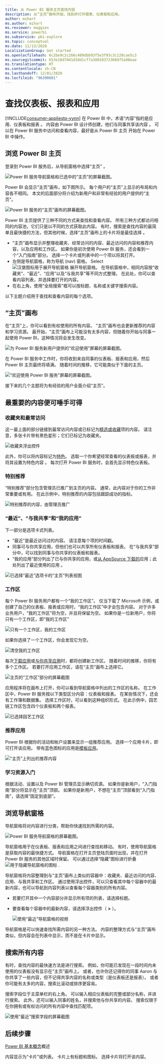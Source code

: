 ```yaml
---
title: 从 Power BI 服务主页查找内容
description: 从“主页”画布开始，找到并打开报表、仪表板和应用。
author: mihart
ms.author: mihart
ms.reviewer: maggies
ms.service: powerbi
ms.subservice: pbi-explore
ms.topic: conceptual
ms.date: 11/13/2020
LocalizationGroup: Get started
ms.openlocfilehash: 6c2be9c2c266c489dbb93f5e3f93c3c120cae5c3
ms.sourcegitcommit: 653e18d7041d3dd1cf7a38010372366975a98eae
ms.translationtype: HT
ms.contentlocale: zh-CN
ms.lasthandoff: 12/01/2020
ms.locfileid: "96390601"
---
```

# <a name="find-your-dashboards-reports-and-apps"></a>查找仪表板、报表和应用

[!INCLUDE[consumer-appliesto-yynn](../includes/consumer-appliesto-yynn.md)]
在 Power BI 中，术语“内容”指的是应用、仪表板和报表  。 内容由 Power BI 设计师创建，他们与同事共享该内容  。 可以在 Power BI 服务中访问和查看内容，最好是从 Power BI 主页  开始在 Power BI 中操作。

## <a name="explore-power-bi-home"></a>浏览 Power BI 主页
登录到 Power BI 服务后，从导航窗格中选择“主页”  。 

![Power BI 服务导航窗格和已选中的“主页”的屏幕截图。](media/end-user-home/power-bi-select-home.png)


Power BI 会显示“主页”画布，如下图所示。 每个用户的“主页”上显示的布局和内容各不相同。 本文的后面部分将介绍为新用户和非常有经验的用户提供的“主页”。 
 
![Power BI 服务的“主页”画布的屏幕截图。](media/end-user-home/power-bi-canvas.png)

Power BI 主页提供了三种不同的方式来查找和查看内容。 所有三种方式都访问相同的内容池，它们只是以不同的方式获取此内容。 有时，搜索是查找内容的最简单且最快捷的方法，但其他时候，选择“主页”画布上的卡片将是最佳选择  。

- “主页”画布显示并整理收藏夹、经常访问的内容、最近访问的内容和推荐内容，以及应用和工作区。  如果你是初次使用 Power BI 服务，还会看到一个“入门指南”部分。 选择一个卡片或列表中的一个项以将其打开。
- 左侧是导航窗格，称为导航 (nav) 窗格。 Select ![汉堡图标用于展开导航窗格](media/end-user-home/power-bi-expand.png) 展开导航窗格。 在导航窗格中，相同内容按“收藏夹”、“最近”、“应用”以及“与我共享”等不同方式整理。 在此处，你可以查看内容列表，并选择要打开的内容。
- 在右上角，使用“全局搜索”框可以按标题、名称或关键字搜索内容。

以下主题介绍用于查找和查看内容的每个选项。

## <a name="home-canvas"></a>“主页”画布
在“主页”上，你可以看到有权使用的所有内容。 “主页”画布也会更新推荐的内容和学习资源。 最开始，“主页”画布上可能没有太多内容，但随着你开始与同事一起使用 Power BI，这种情况将会发生改变。

![为 Power BI 服务新用户提供的“欢迎使用”屏幕的屏幕截图。](media/end-user-home/power-bi-home-new-user.png)


 
在 Power BI 服务中工作时，你将收到来自同事的仪表板、报表和应用，然后 Power BI 主页最终将填满。 随着时间的推移，它可能类似于下面的主页。

![“欢迎使用 Power BI 服务”屏幕的屏幕截图。](media/end-user-home/power-bi-experienced-user.png)

 
接下来的几个主题将为有经验的用户全面介绍“主页”。

## <a name="most-important-content-at-your-fingertips"></a>最重要的内容便可唾手可得

### <a name="favorites-and-frequents"></a>收藏夹和最常访问
这一最上面的部分链接到最常访问内容或已标记为[精选或收藏](end-user-favorite.md)项的内容。 请注意，多张卡片带有黑色星形；它们已标记为收藏夹。 

![收藏夹浮出控件](./media/end-user-home/power-bi-home-favorites.png)

此外，你可以将内容标记为[特色](end-user-featured.md)。 选取一个你希望经常查看的仪表板或报表，并将其设置为特色内容  。 每次打开 Power BI 服务时，会首先显示特色仪表板。 

### <a name="featured"></a>特别推荐
“特别推荐”部分包含管理员已推广到主页的内容。 通常，此内容对于你的工作非常重要或有用。 在此示例中，特别推荐的内容包括跟踪成功的指标。


![特别推荐的内容，由管理员推广](./media/end-user-home/power-bi-home-featured.png)

### <a name="recents-shared-with-me-and-my-apps"></a>“最近”、“与我共享”和“我的应用”
下一部分是选项卡式列表。 
- “最近”是最近访问过的内容。 请注意每个项的时间戳。 
- 同事可与你共享应用，但他们也可以共享所有仪表板和报表。 在“与我共享”部分中，可以找到同事与你共享的仪表板和报表。 
- “我的应用”部分列出了已与你共享的应用，或[从 AppSource 下载的](end-user-apps.md)应用；此处列出了最近使用的应用  。 

![已选择“最近”选项卡的“主页”列表视图](./media/end-user-home/power-bi-recents.png)

### <a name="workspaces"></a>工作区
每个 Power BI 服务用户都有一个“我的工作区”。 仅当下载了 Microsoft 示例，或创建了自己的仪表板、报表或应用时，“我的工作区”中才会包含内容。 对于许多业务用户，“我的工作区”将为空，并且将保留为空。 如果你是一位新用户，你将只有一个工作区，即“我的工作区” 

![只有一个工作区，我的工作区](./media/end-user-home/power-bi-one-workspace.png)

如果你选择了一个工作区，你会发现它为空。

![清空我的工作区](./media/end-user-home/power-bi-empty-workspace.png)

每次[下载应用](end-user-app-marketing.md)或[与你共享应用](end-user-apps.md)时，都将创建新工作区。 随着时间的推移，你将有多个工作区。 若要打开应用工作区，请在“主页”画布上选择它。 

![主页的“工作区”部分的屏幕截图](./media/end-user-home/power-bi-workspaces-more.png)

应用程序将在画布上打开，你可以看到导航窗格中列出的工作区的名称。 在工作区中，Power BI 服务按以下类型区分内容：仪表板和报表。 在某些情况下，还会有工作簿和数据集。 选择工作区时，可以看到这种组织形式。 在此示例中，园艺链工作区包含四个仪表板和两个报表。

![已选择园艺工作区](./media/end-user-home/power-bi-search-workspace.png)

### <a name="recommended-apps"></a>推荐应用
Power BI 根据你的活动和帐户设置来显示一组推荐应用。 选择一个应用卡片，即可打开该应用。 带有蓝色图标的应用是[模板应用](../connect-data/service-template-apps-overview.md)。

![“主页”上列出的推荐内容](./media/end-user-home/power-bi-recommended.png)
 
### <a name="getting-started-learning-resources"></a>学习资源入门
根据活动、设置以及 Power BI 管理员显示确切资源。 如果你是新用户，“入门指南”部分将显示在“主页”顶部。 如果你是新用户，不想在“主页”顶部看到“入门指南”，请选择“固定到底部”。
 
## <a name="explore-the-nav-pane"></a>浏览导航窗格

导航窗格将对内容进行分类，帮助你快速找到所需的内容。  

![Power BI 服务导航窗格的屏幕截图。](media/end-user-home/power-bi-nav-pane.png)


导航窗格用于在仪表板、报表和应用之间进行查找和移动。 有时，使用导航窗格是获取内容的最快捷方式。 导航窗格在打开主页登陆页面时出现，并在打开 Power BI 服务的其他区域时保留。 可以通过选择“隐藏”图标进行折叠 ![用于隐藏导航窗格的图标](media/end-user-home/power-bi-hide.png) .
  
导航窗格将内容整理到与“主页”画布上类似的容器中：收藏夹、最近访问的内容、应用、与我共享和工作区。 通过使用浮出控件，可以只查看其中每个容器中的最新内容，也可以导航到内容列表以查看每个容器类别的所有内容。
 
- 若要打开其中一个内容部分并显示所有项的列表，请选择标题。
- 要查看每个容器中的最新内容，请选择浮出控件（ **>** ）。

    ![使用“最近”导航窗格的视频](media/end-user-home/recents2.gif)

 
导航窗格是可以快速查找所需内容的另一种方法。 内容的整理方式与“主页”画布类似，但内容会在列表中显示，而不是在卡片中显示。 

## <a name="search-all-of-your-content"></a>搜索所有内容
有时，查找内容的最快速方法是进行搜索。 例如，你可能已发现在一段时间内未使用的仪表板没有显示在“主页”画布上。 或者，也许你还记得你的同事 Aaron 与你共享了一些内容，但不记得共享内容的名称或类型（是仪表板还是报表）。 或者你可能有太多的内容，搜索比滚动或排序更容易。 
 
搜索字段位于主菜单栏的右上角。 可以输入相应仪表板的完整或部分名称，并进行搜索。 此外，还可以输入同事的姓名，并搜索他与你共享的内容。 搜索仅限于在你拥有或有权访问的所有内容中查找匹配项。

![使用“最近”搜索字段的屏幕截图](media/end-user-home/power-bi-search-field.png)

## <a name="next-steps"></a>后续步骤
[Power BI 基本概念](end-user-basic-concepts.md)概述


内容显示为“卡片”或列表。 卡片上有标题和图标。 选择卡片将打开该内容。